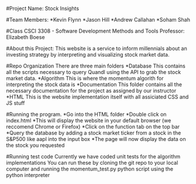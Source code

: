 #Project Name: Stock Insights

#Team Members:
*Kevin Flynn
*Jason Hill
*Andrew Callahan
*Soham Shah

#Class
	CSCI 3308 - Software Development Methods and Tools
	Professor: Elizabeth Boese

#About this Project:
	This website is a service to inform millennials about an investing strategy by interpreting and visualizing stock market data. 

#Repo Organization
	There are three main folders
	*Database
		This contains all the scripts necessary to query Quandl using the API to grab the stock market data.
	*Algorithm
		This is where the momentum algorith for interpreting the stock data is
	*Documentation
		This folder contains all the necessary documentation for the project as assigned by our instructor
	*HTML
		This is the website implementation itself with all assiciated CSS and JS stuff

#Running the program.
	*Go into the HTML folder 
	*Double click on index.html 
		*This will display the website in your default browser (we reccomend Chrome or Firefox)
	*Click on the function tab on the top bar
	*Query the database by adding a stock market ticker from a stock in the S&P500 like aapl into the input box
	*The page will now display the data on the stock you requested

#Running test code
	Currently we have coded unit tests for the algorithm implementations
	You can run these by cloning the git repo to your local computer and running the momentum_test.py python script using the python interpreter


